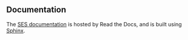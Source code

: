 ## Documentation

The [SES documentation](https://ses-secure-ecmascript.readthedocs.io/en/latest/) is hosted by Read the Docs, and is built using
[Sphinx](https://docs.readthedocs.io/en/stable/intro/getting-started-with-sphinx.html).



